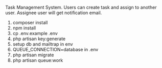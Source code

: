 Task Management System. Users can create task and assign to another user. Assignee user will get notification email.

1. composer install
2. npm install
3. cp .env.example .env
4. php artisan key:generate
5. setup db and mailtrap in env
6. QUEUE_CONNECTION=database in .env
7. php artisan migrate
8. php artisan queue:work
